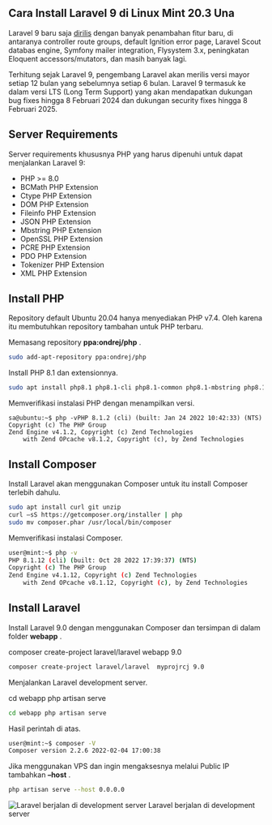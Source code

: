 ## Cara Install Laravel 9 di Linux Mint 20.3 Una


Laravel 9 baru saja [dirilis](https://laravel-news.com/laravel-9-released)
 dengan banyak penambahan fitur baru, di antaranya controller route
groups, default Ignition error page, Laravel Scout databas engine,
Symfony mailer integration, Flysystem 3.x, peningkatan Eloquent
accessors/mutators, dan masih banyak lagi.

Terhitung sejak
Laravel 9, pengembang Laravel akan merilis versi mayor setiap 12 bulan
yang sebelumnya setiap 6 bulan. Laravel 9 termasuk ke dalam versi LTS
(Long Term Support) yang akan mendapatkan dukungan bug fixes hingga 8
Februari 2024 dan dukungan security fixes hingga 8 Februari 2025.

## Server Requirements

Server requirements khususnya PHP yang harus dipenuhi untuk dapat menjalankan Laravel 9:

* PHP >= 8.0
* BCMath PHP Extension
* Ctype PHP Extension
* DOM PHP Extension
* Fileinfo PHP Extension
* JSON PHP Extension
* Mbstring PHP Extension
* OpenSSL PHP Extension
* PCRE PHP Extension
* PDO PHP Extension
* Tokenizer PHP Extension
* XML PHP Extension

## Install PHP

Repository default Ubuntu 20.04 hanya menyediakan PHP v7.4. Oleh karena itu membutuhkan repository tambahan untuk PHP terbaru.

Memasang repository  **ppa:ondrej/php** .

```bash
sudo add-apt-repository ppa:ondrej/php
```

Install PHP 8.1 dan extensionnya.

```bash
sudo apt install php8.1 php8.1-cli php8.1-common php8.1-mbstring php8.1-gd php8.1-intl php8.1-xml php8.1-mysql php8.1-zip php8.1-xsl php8.1-curl
```

Memverifikasi instalasi PHP dengan menampilkan versi.

```
sa@ubuntu:~$ php -vPHP 8.1.2 (cli) (built: Jan 24 2022 10:42:33) (NTS)
Copyright (c) The PHP Group
Zend Engine v4.1.2, Copyright (c) Zend Technologies
    with Zend OPcache v8.1.2, Copyright (c), by Zend Technologies
```


## Install Composer

Install Laravel akan menggunakan Composer untuk itu install Composer terlebih dahulu.

```bash
sudo apt install curl git unzip 
curl –sS https://getcomposer.org/installer | php 
sudo mv composer.phar /usr/local/bin/composer
```

Memverifikasi instalasi Composer.

```bash
user@mint:~$ php -v
PHP 8.1.12 (cli) (built: Oct 28 2022 17:39:37) (NTS)
Copyright (c) The PHP Group
Zend Engine v4.1.12, Copyright (c) Zend Technologies
    with Zend OPcache v8.1.12, Copyright (c), by Zend Technologies
```

## Install Laravel

Install Laravel 9.0 dengan menggunakan Composer dan tersimpan di dalam folder  **webapp** .

composer create-project laravel/laravel webapp 9.0

```bash
composer create-project laravel/laravel  myprojrcj 9.0
```

Menjalankan Laravel development server.

cd webapp
php artisan serve

```bash
cd webapp php artisan serve 
```

Hasil perintah di atas.

```bash
user@mint:~$ composer -V
Composer version 2.2.6 2022-02-04 17:00:38
```

Jika menggunakan VPS dan ingin mengaksesnya melalui Public IP tambahkan  **–host** .

```bash
php artisan serve --host 0.0.0.0
```

![Laravel berjalan di development server](https://musaamin.web.id/wp-content/uploads/2022/02/install-laravel9-ubuntu2004_laravel-development-server.jpg)
Laravel berjalan di development server
